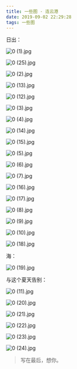 ```yaml
---
title: 一些图 · 连云港
date: 2019-09-02 22:29:28
tags: 一些图
---
```


日出：

![0 (1).jpg](https://f7ionsy-1251389397.cos.ap-shanghai.myqcloud.com/image/%E4%B8%80%E4%BA%9B%E5%9B%BE%20%C2%B7%20%E8%BF%9E%E4%BA%91%E6%B8%AF/photo_2019-09-02_22-28-03.jpg)





![0 (25).jpg](https://f7ionsy-1251389397.cos.ap-shanghai.myqcloud.com/image/%E4%B8%80%E4%BA%9B%E5%9B%BE%20%C2%B7%20%E8%BF%9E%E4%BA%91%E6%B8%AF/photo_2019-09-02_22-28-07.jpg)





![0 (2).jpg](https://f7ionsy-1251389397.cos.ap-shanghai.myqcloud.com/image/%E4%B8%80%E4%BA%9B%E5%9B%BE%20%C2%B7%20%E8%BF%9E%E4%BA%91%E6%B8%AF/photo_2019-09-02_22-28-07.jpg)





![0 (13).jpg](https://f7ionsy-1251389397.cos.ap-shanghai.myqcloud.com/image/%E4%B8%80%E4%BA%9B%E5%9B%BE%20%C2%B7%20%E8%BF%9E%E4%BA%91%E6%B8%AF/3.jpg)





![0 (12).jpg](https://f7ionsy-1251389397.cos.ap-shanghai.myqcloud.com/image/%E4%B8%80%E4%BA%9B%E5%9B%BE%20%C2%B7%20%E8%BF%9E%E4%BA%91%E6%B8%AF/photo_2019-09-02_22-28-03%20%283%29.jpg)





![0 (3).jpg](https://f7ionsy-1251389397.cos.ap-shanghai.myqcloud.com/image/%E4%B8%80%E4%BA%9B%E5%9B%BE%20%C2%B7%20%E8%BF%9E%E4%BA%91%E6%B8%AF/4%29.jpg)





![0 (4).jpg](https://f7ionsy-1251389397.cos.ap-shanghai.myqcloud.com/image/%E4%B8%80%E4%BA%9B%E5%9B%BE%20%C2%B7%20%E8%BF%9E%E4%BA%91%E6%B8%AF/5.jpg)





![0 (14).jpg](https://f7ionsy-1251389397.cos.ap-shanghai.myqcloud.com/image/%E4%B8%80%E4%BA%9B%E5%9B%BE%20%C2%B7%20%E8%BF%9E%E4%BA%91%E6%B8%AF/6.jpg)





![0 (15).jpg](https://f7ionsy-1251389397.cos.ap-shanghai.myqcloud.com/image/%E4%B8%80%E4%BA%9B%E5%9B%BE%20%C2%B7%20%E8%BF%9E%E4%BA%91%E6%B8%AF/7.jpg)





![0 (5).jpg](https://f7ionsy-1251389397.cos.ap-shanghai.myqcloud.com/image/%E4%B8%80%E4%BA%9B%E5%9B%BE%20%C2%B7%20%E8%BF%9E%E4%BA%91%E6%B8%AF/8.jpg)





![0 (6).jpg](https://f7ionsy-1251389397.cos.ap-shanghai.myqcloud.com/image/%E4%B8%80%E4%BA%9B%E5%9B%BE%20%C2%B7%20%E8%BF%9E%E4%BA%91%E6%B8%AF/9.jpg)





![0 (7).jpg](https://f7ionsy-1251389397.cos.ap-shanghai.myqcloud.com/image/%E4%B8%80%E4%BA%9B%E5%9B%BE%20%C2%B7%20%E8%BF%9E%E4%BA%91%E6%B8%AF/10.jpg)





![0 (16).jpg](https://f7ionsy-1251389397.cos.ap-shanghai.myqcloud.com/image/%E4%B8%80%E4%BA%9B%E5%9B%BE%20%C2%B7%20%E8%BF%9E%E4%BA%91%E6%B8%AF/11.jpg)





![0 (17).jpg](https://f7ionsy-1251389397.cos.ap-shanghai.myqcloud.com/image/%E4%B8%80%E4%BA%9B%E5%9B%BE%20%C2%B7%20%E8%BF%9E%E4%BA%91%E6%B8%AF/12.jpg)





![0 (8).jpg](https://f7ionsy-1251389397.cos.ap-shanghai.myqcloud.com/image/%E4%B8%80%E4%BA%9B%E5%9B%BE%20%C2%B7%20%E8%BF%9E%E4%BA%91%E6%B8%AF/13.jpg)





![0 (9).jpg](https://f7ionsy-1251389397.cos.ap-shanghai.myqcloud.com/image/%E4%B8%80%E4%BA%9B%E5%9B%BE%20%C2%B7%20%E8%BF%9E%E4%BA%91%E6%B8%AF/14.jpg)





![0 (10).jpg](https://f7ionsy-1251389397.cos.ap-shanghai.myqcloud.com/image/%E4%B8%80%E4%BA%9B%E5%9B%BE%20%C2%B7%20%E8%BF%9E%E4%BA%91%E6%B8%AF/15.jpg)





![0 (18).jpg](https://f7ionsy-1251389397.cos.ap-shanghai.myqcloud.com/image/%E4%B8%80%E4%BA%9B%E5%9B%BE%20%C2%B7%20%E8%BF%9E%E4%BA%91%E6%B8%AF/16.jpg)



海：

![0 (19).jpg](https://f7ionsy-1251389397.cos.ap-shanghai.myqcloud.com/image/%E4%B8%80%E4%BA%9B%E5%9B%BE%20%C2%B7%20%E8%BF%9E%E4%BA%91%E6%B8%AF/0%20%2819%29.jpg)



与这个夏天告别：

![0 (11).jpg](https://f7ionsy-1251389397.cos.ap-shanghai.myqcloud.com/image/%E4%B8%80%E4%BA%9B%E5%9B%BE%20%C2%B7%20%E8%BF%9E%E4%BA%91%E6%B8%AF/0%20%2811%29.jpg)





![0 (20).jpg](https://f7ionsy-1251389397.cos.ap-shanghai.myqcloud.com/image/%E4%B8%80%E4%BA%9B%E5%9B%BE%20%C2%B7%20%E8%BF%9E%E4%BA%91%E6%B8%AF/0%20%2820%29.jpg)





![0 (21).jpg](https://f7ionsy-1251389397.cos.ap-shanghai.myqcloud.com/image/%E4%B8%80%E4%BA%9B%E5%9B%BE%20%C2%B7%20%E8%BF%9E%E4%BA%91%E6%B8%AF/0%20%2821%29.jpg)





![0 (22).jpg](https://f7ionsy-1251389397.cos.ap-shanghai.myqcloud.com/image/%E4%B8%80%E4%BA%9B%E5%9B%BE%20%C2%B7%20%E8%BF%9E%E4%BA%91%E6%B8%AF/0%20%2822%29.jpg)





![0 (23).jpg](https://f7ionsy-1251389397.cos.ap-shanghai.myqcloud.com/image/%E4%B8%80%E4%BA%9B%E5%9B%BE%20%C2%B7%20%E8%BF%9E%E4%BA%91%E6%B8%AF/0%20%2823%29.jpg)





![0 (24).jpg](https://f7ionsy-1251389397.cos.ap-shanghai.myqcloud.com/image/%E4%B8%80%E4%BA%9B%E5%9B%BE%20%C2%B7%20%E8%BF%9E%E4%BA%91%E6%B8%AF/0%20%2824%29.jpg)







> 写在最后，想你。

